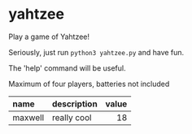 # yahtzee
Play a game of Yahtzee!

Seriously, just run ```python3 yahtzee.py``` and have fun.

The 'help' command will be useful.

Maximum of four players, batteries not included

| name | description | value |
| :--- | :--- | ---: |
| maxwell | really cool | 18
